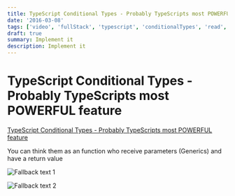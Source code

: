 ```yaml
---
title: TypeScript Conditional Types - Probably TypeScripts most POWERFUL feature
date: '2016-03-08'
tags: ['video', 'fullStack', 'typescript', 'conditionalTypes', 'read', 'withResume']
draft: true
summary: Implement it
description: Implement it
---
```

# TypeScript Conditional Types - Probably TypeScripts most POWERFUL feature


[TypeScript Conditional Types - Probably TypeScripts most POWERFUL feature](https://www.youtube.com/watch?v=SbVgPQDealg&ab_channel=BasaratCodes)

You can think them as an function who receive parameters (Generics) and have a return value

![Fallback text 1](/static/assets/pasted-image-20221008091842.png)


![Fallback text 2](/static/assets/pasted-image-20221008092135.png)



